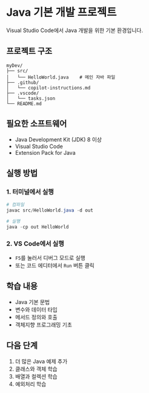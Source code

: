 # Java 기본 개발 프로젝트

Visual Studio Code에서 Java 개발을 위한 기본 환경입니다.

## 프로젝트 구조
```
myDev/
├── src/
│   └── HelloWorld.java    # 메인 자바 파일
├── .github/
│   └── copilot-instructions.md
├── .vscode/
│   └── tasks.json
└── README.md
```

## 필요한 소프트웨어
- Java Development Kit (JDK) 8 이상
- Visual Studio Code
- Extension Pack for Java

## 실행 방법

### 1. 터미널에서 실행
```powershell
# 컴파일
javac src/HelloWorld.java -d out

# 실행
java -cp out HelloWorld
```

### 2. VS Code에서 실행
- `F5`를 눌러서 디버그 모드로 실행
- 또는 코드 에디터에서 `Run` 버튼 클릭

## 학습 내용
- Java 기본 문법
- 변수와 데이터 타입
- 메서드 정의와 호출
- 객체지향 프로그래밍 기초

## 다음 단계
1. 더 많은 Java 예제 추가
2. 클래스와 객체 학습
3. 배열과 컬렉션 학습
4. 예외처리 학습
